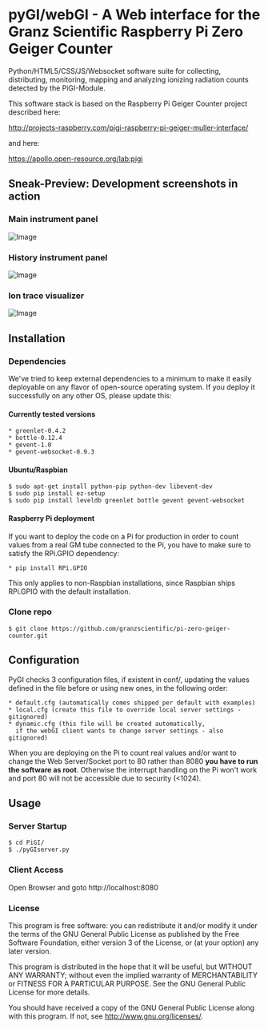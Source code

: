 # pyGI/webGI - A Web interface for the Granz Scientific Raspberry Pi Zero Geiger Counter

Python/HTML5/CSS/JS/Websocket software suite for collecting, distributing,
monitoring, mapping and analyzing ionizing radiation counts detected by the PiGI-Module.

This software stack is based on the Raspberry Pi Geiger Counter project described here:

http://projects-raspberry.com/pigi-raspberry-pi-geiger-muller-interface/

and here:

https://apollo.open-resource.org/lab:pigi


## Sneak-Preview: Development screenshots in action

### Main instrument panel
![Image](https://apollo.open-resource.org/_media/lab:webgi-mainpanel.jpg)
### History instrument panel
![Image](https://apollo.open-resource.org/_media/lab:webgi-historypanel.jpg)
### Ion trace visualizer
![Image](https://apollo.open-resource.org/_media/lab:webgi-tracevisualizer.jpg)

## Installation

### Dependencies

We've tried to keep external dependencies to a minimum to make it easily
deployable on any flavor of open-source operating system. If you deploy it
successfully on any other OS, please update this:

#### Currently tested versions

    * greenlet-0.4.2
    * bottle-0.12.4
    * gevent-1.0
    * gevent-websocket-0.9.3

#### Ubuntu/Raspbian

    $ sudo apt-get install python-pip python-dev libevent-dev
    $ sudo pip install ez-setup
    $ sudo pip install leveldb greenlet bottle gevent gevent-websocket

#### Raspberry Pi deployment

If you want to deploy the code on a Pi for production in order to count
values from a real GM tube connected to the Pi, you have to make sure to
satisfy the RPi.GPIO dependency:

    * pip install RPi.GPIO

This only applies to non-Raspbian installations, since Raspbian ships
RPi.GPIO with the default installation.

### Clone repo

    $ git clone https://github.com/granzscientific/pi-zero-geiger-counter.git

## Configuration

PyGI checks 3 configuration files, if existent in conf/, updating the
values defined in the file before or using new ones, in the following order:

    * default.cfg (automatically comes shipped per default with examples)
    * local.cfg (create this file to override local server settings - gitignored)
    * dynamic.cfg (this file will be created automatically,
      if the webGI client wants to change server settings - also gitignored)

When you are deploying on the Pi to count real values and/or want to
change the Web Server/Socket port to 80 rather than 8080 __you have to
run the software as root__. Otherwise the interrupt handling on the Pi
won't work and port 80 will not be accessible due to security (<1024).

## Usage

### Server Startup

    $ cd PiGI/
    $ ./pyGIserver.py

### Client Access

Open Browser and goto http://localhost:8080

### License

This program is free software: you can redistribute it and/or modify
it under the terms of the GNU General Public License as published by
the Free Software Foundation, either version 3 of the License, or
(at your option) any later version.

This program is distributed in the hope that it will be useful,
but WITHOUT ANY WARRANTY; without even the implied warranty of
MERCHANTABILITY or FITNESS FOR A PARTICULAR PURPOSE.  See the
GNU General Public License for more details.

You should have received a copy of the GNU General Public License
along with this program.  If not, see <http://www.gnu.org/licenses/>.


